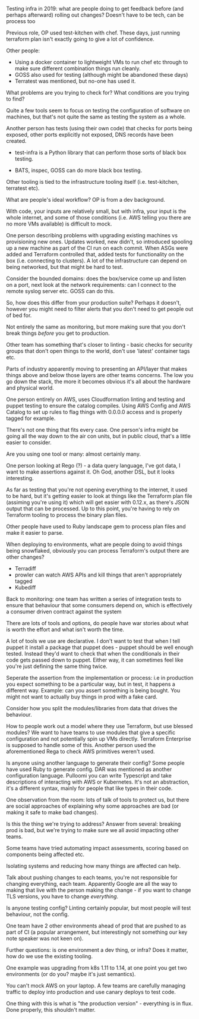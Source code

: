 Testing infra in 2019: what are people doing to get feedback before
(and perhaps afterward) rolling out changes? Doesn't have to be tech,
can be process too

Previous role, OP used test-kitchen with chef. These days, just
running terraform plan isn't exactly going to give a lot of
confidence.

Other people:

- Using a docker container to lightweight VMs to run chef etc through
  to make sure different combination things run cleanly.
- GOSS also used for testing (although might be abandoned these days)
- Terratest was mentioned, but no-one has used it.

What problems are you trying to check for? What conditions are you
trying to find?

Quite a few tools seem to focus on testing the configuration of
software on machines, but that's not quite the same as testing the
system as a whole.

Another person has tests (using their own code) that checks for ports
being exposed, other ports explicitly not exposed, DNS records have
been created.

- test-infra is a Python library that can perform those sorts of
  black box testing.
  
- BATS, inspec, GOSS can do more black box testing.

Other tooling is tied to the infrastructure tooling itself
(i.e. test-kitchen, terratest etc).

What are people's ideal workflow? OP is from a dev background.

With code, your inputs are relatively small, but with infra, your
input is the whole internet, and some of those conditions (i.e. AWS
telling you there are no more VMs available) is difficult to mock.

One person describing problems with upgrading existing machines vs
provisioning new ones. Updates worked, new didn't, so introduced
spooling up a new machine as part of the CI run on each commit.
When ASGs were added and Terraform controlled that, added tests for
functionality on the box (i.e. connecting to clusters).
A lot of the infrastructure can depend on being networked, but that
might be hard to test.

Consider the bounded domains: does the box/service come up and listen
on a port, next look at the network requirements: can I connect to the
remote syslog server etc.
GOSS can do this.

So, how does this differ from your production suite? Perhaps it
doesn't, however you might need to filter alerts that you don't need
to get people out of bed for.

Not entirely the same as monitoring, but more making sure that you
don't break things _before_ you get to production. 

Other team has something that's closer to linting - basic checks for
security groups that don't open things to the world, don't use
'latest' container tags etc.

Parts of industry apparently moving to presenting an API/layer that
makes things above and below those layers are other teams concerns.
The low you go down the stack, the more it becomes obvious it's all
about the hardware and physical world.

One person entirely on AWS, uses Cloudformation linting and testing
and puppet testing to ensure the catalog compiles. Using AWS Config
and AWS Catalog to set up rules to flag things with 0.0.0.0 access and
is properly tagged for example.

There's not one thing that fits every case. One person's infra might
be going all the way down to the air con units, but in public cloud,
that's a little easier to consider.

Are you using one tool or many: almost certainly many.

One person looking at Rego (?) - a data query language, I've got data,
I want to make assertions against it. Oh God, another DSL, but it
looks interesting.

As far as testing that you're not opening everything to the internet,
it used to be hard, but it's getting easier to look at things like the
Terraform plan file (assiming you're using it) which will get easier
with 0.12.x, as there's JSON output that can be processed. Up to this
point, you're having to rely on Terraform tooling to process the
binary plan files.

Other people have used to Ruby landscape gem to process plan files
and make it easier to parse.

When deploying to environments, what are people doing to avoid things
being snowflaked, obviously you can process Terraform's output there
are other changes?

- Terradiff
- prowler can watch AWS APIs and kill things that aren't appropriately tagged
- Kubediff

Back to monitoring: one team has written a series of integration tests
to ensure that behaviour that some consumers depend on, which is
effectively a consumer driven contract against the system

There are lots of tools and options, do people have war stories about
what is worth the effort and what isn't worth the time.

A lot of tools we use are declarative. I don't want to test that when
I tell puppet it install a package that puppet does - puppet should be
well enough tested.
Instead they'd want to check that when the conditionals in their code
gets passed down to puppet.
Either way, it can sometimes feel like you're just defining the same
thing twice.

Seperate the assertion from the implementation or process: i.e in
production you expect something to be a particular way, but in test,
it happens a different way.
Example: can you assert something is being bought. You might not want
to actually buy things in prod with a fake card.

Consider how you split the modules/libraries from data that drives the
behaviour.

How to people work out a model where they use Terraform, but use
blessed modules? We want to have teams to use modules that give a
specific configuration and not potentially spin up VMs directly.
Terraform Enterprise is supposed to handle some of this.
Another person used the aforementioned Rega to check AWS primitives
weren't used.

Is anyone using another language to generate their config? Some people
have used Ruby to generate config. DAR was mentioned as another
configuration language.
Pulloomi you can write Typescript and take descriptions of interacting
with AWS or Kubernetes. It's not an abstraction, it's a different
syntax, mainly for people that like types in their code.

One observation from the room: lots of talk of tools to protect us,
but there are social approaches of explaining why some approaches are
bad (or making it safe to make bad changes).

Is this the thing we're trying to address? Answer from several:
breaking prod is bad, but we're trying to make sure we all avoid
impacting other teams.

Some teams have tried automating impact assessments, scoring based on
components being affected etc.

Isolating systems and reducing how many things are affected can help.

Talk about pushing changes to each teams, you're not responsible for
changing everything, each team. Apparently Google are all the way to
making that live with the person making the change - if you want to
change TLS versions, you have to change _everything_.

Is anyone testing config? Linting certainly popular, but most people
will test behaviour, not the config.

One team have 2 other environments ahead of prod that are pushed to as
part of CI (a popular arrangement, but interestingly not something our
key note speaker was not keen on).

Further questions: is one environment a dev thing, or infra? Does it
matter, how do we use the existing tooling.

One example was upgrading from k8s 1.11 to 1.14, at one point you get
two environments (or do you? maybe it's just semantics).

You can't mock AWS on your laptop. A few teams are carefully managing
traffic to deploy into production and use canary deploys to test code.

One thing with this is what is "the production version" - everything
is in flux. Done properly, this shouldn't matter.
